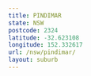 ```yaml
---
title: PINDIMAR
state: NSW
postcode: 2324
latitude: -32.623108
longitude: 152.332617
url: /nsw/pindimar/
layout: suburb
---
```

